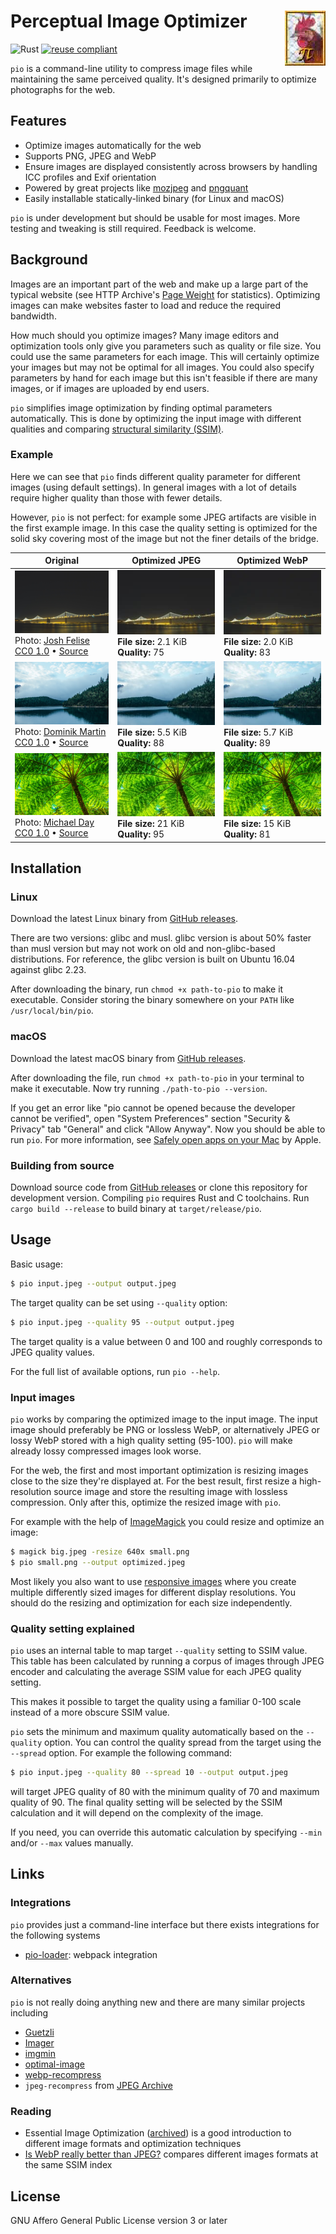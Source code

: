 <!--
SPDX-FileCopyrightText: 2019-2020 Tuomas Siipola
SPDX-FileCopyrightText: 2020 Johannes Siipola

SPDX-License-Identifier: AGPL-3.0-or-later
-->

# Perceptual Image Optimizer <img src="images/pio.gif" alt="" align="right">

![Rust](https://github.com/siiptuo/pio/workflows/Rust/badge.svg)
[![reuse compliant](https://reuse.software/badge/reuse-compliant.svg)](https://reuse.software)

`pio` is a command-line utility to compress image files while maintaining the same perceived quality.
It's designed primarily to optimize photographs for the web.

## Features

- Optimize images automatically for the web
- Supports PNG, JPEG and WebP
- Ensure images are displayed consistently across browsers by handling ICC profiles and Exif orientation
- Powered by great projects like [mozjpeg](https://github.com/mozilla/mozjpeg) and [pngquant](https://pngquant.org/)
- Easily installable statically-linked binary (for Linux and macOS)

`pio` is under development but should be usable for most images.
More testing and tweaking is still required.
Feedback is welcome.

## Background

Images are an important part of the web and make up a large part of the typical website (see HTTP Archive's [Page Weight](https://httparchive.org/reports/page-weight) for statistics).
Optimizing images can make websites faster to load and reduce the required bandwidth.

How much should you optimize images?
Many image editors and optimization tools only give you parameters such as quality or file size.
You could use the same parameters for each image.
This will certainly optimize your images but may not be optimal for all images.
You could also specify parameters by hand for each image but this isn't feasible if there are many images, or if images are uploaded by end users.

`pio` simplifies image optimization by finding optimal parameters automatically.
This is done by optimizing the input image with different qualities and comparing [structural similarity (SSIM)](https://en.wikipedia.org/wiki/Structural_similarity).

### Example

Here we can see that `pio` finds different quality parameter for different images (using default settings).
In general images with a lot of details require higher quality than those with fewer details.

However, `pio` is not perfect: for example some JPEG artifacts are visible in the first example image.
In this case the quality setting is optimized for the solid sky covering most of the image but not the finer details of the bridge.

| Original                                                                                                                                                                                                                                                                          | Optimized JPEG                                                           | Optimized WebP                                                           |
| -                                                                                                                                                                                                                                                                                 | -                                                                        | -                                                                        |
| ![](images/image1-original.png)<br>Photo: [Josh Felise](https://www.snapwi.re/user/JPFelise)<br>[CC0 1.0](https://creativecommons.org/publicdomain/zero/1.0/) &bullet; [Source](https://snapwiresnaps.tumblr.com/post/140752672614/josh-felise-free-under-cc0-10-download)        | ![](images/image1-jpeg.png)<br>**File size:** 2.1 KiB<br>**Quality:** 75 | ![](images/image1-webp.png)<br>**File size:** 2.0 KiB<br>**Quality:** 83 |
| ![](images/image2-original.png)<br>Photo: [Dominik Martin](https://www.snapwi.re/user/dominikmartn)<br>[CC0 1.0](https://creativecommons.org/publicdomain/zero/1.0/) &bullet; [Source](https://snapwiresnaps.tumblr.com/post/102447448703/dominik-martin-wwwdominikmartin-free)   | ![](images/image2-jpeg.png)<br>**File size:** 5.5 KiB<br>**Quality:** 88 | ![](images/image2-webp.png)<br>**File size:** 5.7 KiB<br>**Quality:** 89 |
| ![](images/image3-original.png)<br>Photo: [Michael Day](https://www.snapwi.re/user/bucktownchicago)<br>[CC0 1.0](https://creativecommons.org/publicdomain/zero/1.0/) &bullet; [Source](https://snapwiresnaps.tumblr.com/post/171101090646/michael-day-free-under-cc0-10-download) | ![](images/image3-jpeg.png)<br>**File size:** 21 KiB<br>**Quality:** 95  | ![](images/image3-webp.png)<br>**File size:** 15 KiB<br>**Quality:** 81  |

## Installation

### Linux

Download the latest Linux binary from [GitHub releases](https://github.com/siiptuo/pio/releases).

There are two versions: glibc and musl.
glibc version is about 50% faster than musl version but may not work on old and non-glibc-based distributions.
For reference, the glibc version is built on Ubuntu 16.04 against glibc 2.23.

After downloading the binary, run `chmod +x path-to-pio` to make it executable.
Consider storing the binary somewhere on your `PATH` like `/usr/local/bin/pio`.

### macOS

Download the latest macOS binary from [GitHub releases](https://github.com/siiptuo/pio/releases).

After downloading the file, run `chmod +x path-to-pio` in your terminal to make it executable.
Now try running `./path-to-pio --version`.

If you get an error like "pio cannot be opened because the developer cannot be verified", open "System Preferences" section "Security & Privacy" tab "General" and click "Allow Anyway".
Now you should be able to run `pio`.
For more information, see [Safely open apps on your Mac](https://support.apple.com/en-us/HT202491) by Apple.

### Building from source

Download source code from [GitHub releases](https://github.com/siiptuo/pio/releases) or clone this repository for development version.
Compiling `pio` requires Rust and C toolchains.
Run `cargo build --release` to build binary at `target/release/pio`.

## Usage

Basic usage:

```sh
$ pio input.jpeg --output output.jpeg
```

The target quality can be set using `--quality` option:

```sh
$ pio input.jpeg --quality 95 --output output.jpeg
```

The target quality is a value between 0 and 100 and roughly corresponds to JPEG quality values.

For the full list of available options, run `pio --help`.

### Input images

`pio` works by comparing the optimized image to the input image.
The input image should preferably be PNG or lossless WebP, or alternatively JPEG or lossy WebP stored with a high quality setting (95-100).
`pio` will make already lossy compressed images look worse.

For the web, the first and most important optimization is resizing images close to the size they're displayed at.
For the best result, first resize a high-resolution source image and store the resulting image with lossless compression.
Only after this, optimize the resized image with `pio`.

For example with the help of [ImageMagick](https://imagemagick.org/index.php) you could resize and optimize an image:

```sh
$ magick big.jpeg -resize 640x small.png
$ pio small.png --output optimized.jpeg
```

Most likely you also want to use [responsive images](https://developer.mozilla.org/en-US/docs/Learn/HTML/Multimedia_and_embedding/Responsive_images) where you create multiple differently sized images for different display resolutions.
You should do the resizing and optimization for each size independently.

### Quality setting explained

`pio` uses an internal table to map target `--quality` setting to SSIM value.
This table has been calculated by running a corpus of images through JPEG encoder and calculating the average SSIM value for each JPEG quality setting.

This makes it possible to target the quality using a familiar 0-100 scale instead of a more obscure SSIM value.

`pio` sets the minimum and maximum quality automatically based on the `--quality` option.
You can control the quality spread from the target using the `--spread` option. For example the following command:

```sh
$ pio input.jpeg --quality 80 --spread 10 --output output.jpeg
```

will target JPEG quality of 80 with the minimum quality of 70 and maximum quality of 90.
The final quality setting will be selected by the SSIM calculation and it will depend on the complexity of the image.

If you need, you can override this automatic calculation by specifying `--min` and/or `--max` values manually.

## Links

### Integrations

`pio` provides just a command-line interface but there exists integrations for the following systems

- [pio-loader](https://github.com/siiptuo/pio-loader): webpack integration

### Alternatives

`pio` is not really doing anything new and there are many similar projects including

- [Guetzli](https://github.com/google/guetzli/)
- [Imager](https://github.com/imager-io/imager)
- [imgmin](https://github.com/rflynn/imgmin)
- [optimal-image](https://github.com/optimal-image/optimal-image)
- [webp-recompress](https://github.com/AgentCosmic/webp-recompress)
- `jpeg-recompress` from [JPEG Archive](https://github.com/danielgtaylor/jpeg-archive/)

### Reading

- Essential Image Optimization ([archived](https://web.archive.org/web/20200424075529/https://images.guide/)) is a good introduction to different image formats and optimization techniques
- [Is WebP really better than JPEG?](https://siipo.la/blog/is-webp-really-better-than-jpeg) compares different images formats at the same SSIM index

## License

GNU Affero General Public License version 3 or later
